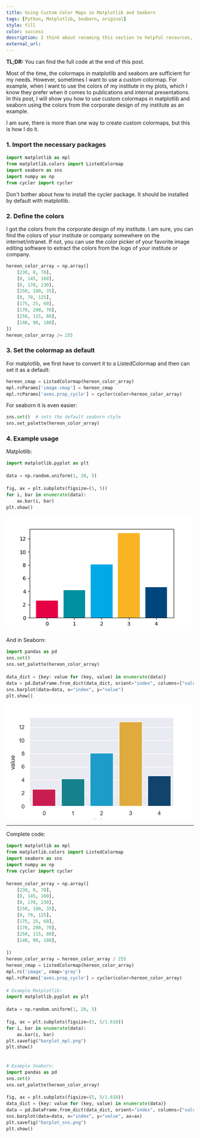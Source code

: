 ```yaml
---
title: Using Custom Color Maps in Matplotlib and Seaborn
tags: [Python, Matplotlib, Seaborn, original]
style: fill
color: success
description: I think about renaming this section to helpful recources, where I add all kind of stuff that I use.
external_url:
---
```


**TL;DR:** You can find the full code at the end of this post.

Most of the time, the colormaps in matplotlib and seaborn are sufficient for my needs. However, sometimes I want to use a
custom colormap. For example, when I want to use the colors of my institute in my plots, which I know they prefer
when it comes to publications and internal presentations. In this post, I will show you how to use custom colormaps in
matplotlib and seaborn using the colors from the corporate design of my institute as an example.

I am sure, there is more than one way to create custom colormaps, but this is how I do it.

### 1. Import the necessary packages

```python
import matplotlib as mpl
from matplotlib.colors import ListedColormap
import seaborn as sns
import numpy as np
from cycler import cycler
```
Don't bother about how to install the cycler package. It should be installed by default with matplotlib.

### 2. Define the colors
I got the colors from the corporate design of my institute. I am sure, you can find the colors of your institute or
company somewhere on the internet/intranet. If not, you can use the color picker of your favorite image editing software to
extract the colors from the logo of your institute or company.

```python
hereon_color_array = np.array([
    [230, 0, 70],
    [0, 145, 160],
    [0, 170, 230],
    [250, 180, 35],
    [0, 70, 125],
    [175, 25, 60],
    [170, 200, 70],
    [250, 115, 80],
    [140, 90, 180],
])
hereon_color_array /= 255
```

### 3. Set the colormap as default

For matplotlib, we first have to convert it to a ListedColormap and then can set it as a default:

```python
hereon_cmap = ListedColormap(hereon_color_array)
mpl.rcParams['image.cmap'] = hereon_cmap
mpl.rcParams['axes.prop_cycle'] = cycler(color=hereon_color_array)
```

For seaborn it is even easier:

```python
sns.set()  # sets the default seaborn style
sns.set_palette(hereon_color_array)
```


### 4. Example usage

Matplotlib:

```python
import matplotlib.pyplot as plt

data = np.random.uniform(1, 20, 5)

fig, ax = plt.subplots(figsize=(5, 5))
for i, bar in enumerate(data):
    ax.bar(i, bar)
plt.show()
```

![Matplotlib example](../assets/images/blog/plotting_custom_colors/barplot_mpl.png "Matplotlib example")

And in Seaborn:

```python
import pandas as pd
sns.set()
sns.set_palette(hereon_color_array)

data_dict = {key: value for (key, value) in enumerate(data)}
data = pd.DataFrame.from_dict(data_dict, orient="index", columns=["value"]).reset_index()
sns.barplot(data=data, x="index", y="value")
plt.show()
```

![Seaborn example](../assets/images/blog/plotting_custom_colors/barplot_sns.png "Seaborn example")

-----------------
Complete code:

```python
import matplotlib as mpl
from matplotlib.colors import ListedColormap
import seaborn as sns
import numpy as np
from cycler import cycler

hereon_color_array = np.array([
    [230, 0, 70],
    [0, 145, 160],
    [0, 170, 230],
    [250, 180, 35],
    [0, 70, 125],
    [175, 25, 60],
    [170, 200, 70],
    [250, 115, 80],
    [140, 90, 180],

])
hereon_color_array = hereon_color_array / 255
hereon_cmap = ListedColormap(hereon_color_array)
mpl.rc('image', cmap='gray')
mpl.rcParams['axes.prop_cycle'] = cycler(color=hereon_color_array)

# Example Matplotlib:
import matplotlib.pyplot as plt

data = np.random.uniform(1, 20, 5)

fig, ax = plt.subplots(figsize=(5, 5/1.618))
for i, bar in enumerate(data):
    ax.bar(i, bar)
plt.savefig("barplot_mpl.png")
plt.show()


# Example Seaborn:
import pandas as pd
sns.set()
sns.set_palette(hereon_color_array)

fig, ax = plt.subplots(figsize=(5, 5/1.618))
data_dict = {key: value for (key, value) in enumerate(data)}
data = pd.DataFrame.from_dict(data_dict, orient="index", columns=["value"]).reset_index()
sns.barplot(data=data, x="index", y="value", ax=ax)
plt.savefig("barplot_sns.png")
plt.show()
```